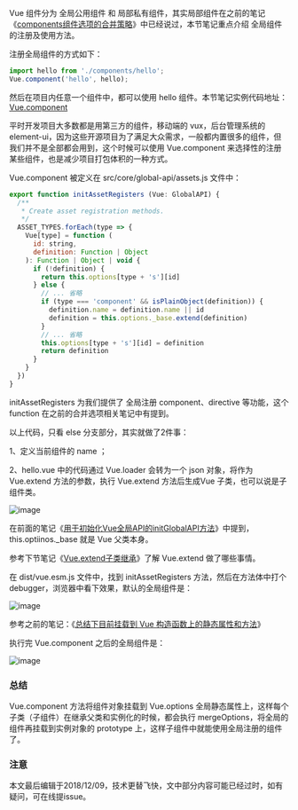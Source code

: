 Vue 组件分为 全局公用组件 和 局部私有组件，其实局部组件在之前的笔记《[components组件选项的合并策略](https://github.com/zymfe/into-vue/blob/master/doc/03%E3%80%81%E5%90%88%E5%B9%B6%E9%80%89%E9%A1%B9mergeOptions%E3%80%81%E5%90%84%E7%A7%8D%E5%90%88%E5%B9%B6%E7%AD%96%E7%95%A5/07.1%E3%80%81components%E7%BB%84%E4%BB%B6%E9%80%89%E9%A1%B9%E7%9A%84%E5%90%88%E5%B9%B6%E7%AD%96%E7%95%A5.md)》中已经说过，本节笔记重点介绍 全局组件的注册及使用方法。

注册全局组件的方式如下：

``` JavaScript
import hello from './components/hello';
Vue.component('hello', hello);
```

然后在项目内任意一个组件中，都可以使用 hello 组件。本节笔记实例代码地址：[Vue.component](https://github.com/zymfe/into-vue/tree/master/example/Vue.component)

平时开发项目大多数都是用第三方的组件，移动端的 vux，后台管理系统的 element-ui，因为这些开源项目为了满足大众需求，一般都内置很多的组件，但我们并不是全部都会用到，这个时候可以使用 Vue.component 来选择性的注册某些组件，也是减少项目打包体积的一种方式。

Vue.component 被定义在 src/core/global-api/assets.js 文件中：

``` javascript
export function initAssetRegisters (Vue: GlobalAPI) {
  /**
   * Create asset registration methods.
   */
  ASSET_TYPES.forEach(type => {
    Vue[type] = function (
      id: string,
      definition: Function | Object
    ): Function | Object | void {
      if (!definition) {
        return this.options[type + 's'][id]
      } else {
        // ... 省略
        if (type === 'component' && isPlainObject(definition)) {
          definition.name = definition.name || id
          definition = this.options._base.extend(definition)
        }
        // ... 省略
        this.options[type + 's'][id] = definition
        return definition
      }
    }
  })
}
```

initAssetRegisters 为我们提供了 全局注册 component、directive 等功能，这个 function 在之前的合并选项相关笔记中有提到。

以上代码，只看 else 分支部分，其实就做了2件事：

1、定义当前组件的 name ；

2、hello.vue 中的代码通过 Vue.loader 会转为一个 json 对象，将作为 Vue.extend 方法的参数，执行 Vue.extend 方法后生成Vue 子类，也可以说是子组件类。

![image](https://github.com/zymfe/into-vue/blob/master/example/Vue.component/3.jpg)

在前面的笔记《[用于初始化Vue全局API的initGlobalAPI方法](https://github.com/zymfe/into-vue/blob/master/doc/02%E3%80%81Vue%E6%9E%84%E9%80%A0%E5%87%BD%E6%95%B0/03%E3%80%81%E7%94%A8%E4%BA%8E%E5%88%9D%E5%A7%8B%E5%8C%96Vue%E5%85%A8%E5%B1%80API%E7%9A%84initGlobalAPI%E6%96%B9%E6%B3%95.md)》中提到，this.optiinos._base 就是 Vue 父类本身。

参考下节笔记《[Vue.extend子类继承](https://github.com/zymfe/into-vue/blob/master/doc/06%E3%80%81%E7%BB%84%E4%BB%B6regist%E3%80%81vnode%E3%80%81patch%E7%B3%BB%E5%88%97/03%E3%80%81Vue.extend%E5%AD%90%E7%B1%BB%E7%BB%A7%E6%89%BF.md)》了解 Vue.extend 做了哪些事情。

在 dist/vue.esm.js 文件中，找到 initAssetRegisters 方法，然后在方法体中打个 debugger，浏览器中看下效果，默认的全局组件是：

![image](https://github.com/zymfe/into-vue/blob/master/example/Vue.component/1.jpg)

参考之前的笔记：《[总结下目前挂载到 Vue 构造函数上的静态属性和方法](https://github.com/zymfe/into-vue/blob/master/doc/02%E3%80%81Vue%E6%9E%84%E9%80%A0%E5%87%BD%E6%95%B0/06%E3%80%81%E6%80%BB%E7%BB%93%E7%9B%AE%E5%89%8D%E6%8C%82%E8%BD%BD%E5%88%B0Vue%E6%9E%84%E9%80%A0%E5%87%BD%E6%95%B0%E4%B8%8A%E7%9A%84%E9%9D%99%E6%80%81%E5%B1%9E%E6%80%A7%E5%92%8C%E6%96%B9%E6%B3%95.md)》

执行完 Vue.component 之后的全局组件是：

![image](https://github.com/zymfe/into-vue/blob/master/example/Vue.component/2.jpg)

### 总结

Vue.component 方法将组件对象挂载到 Vue.options 全局静态属性上，这样每个子类（子组件）在继承父类和实例化的时候，都会执行 mergeOptions，将全局的组件再挂载到实例对象的 prototype 上，这样子组件中就能使用全局注册的组件了。

### 注意
本文最后编辑于2018/12/09，技术更替飞快，文中部分内容可能已经过时，如有疑问，可在线提issue。
